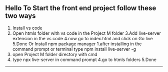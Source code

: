 Hello
To Start the front end project
follow these two ways
-----------------------------------------------------------------
1. Install vs code
2. Open htmls folder with vs code in the Project M folder 
3.Add live-server extension in the vs code
4.now go to index.html and click on Go live
5.Done
Or
Install npm package manager
1.after installing in the command prompt or terminal type npm install live-server -g
2. open Project M folder directory with cmd 
3. type npx live-server in command prompt
4.go to htmls folders
5.Done
-----------------------------------------------------------------
